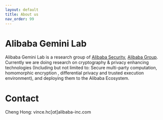 ```yaml
---
layout: default
title: About us
nav_order: 99
---
```


# Alibaba Gemini Lab

Alibaba Gemini Lab is a research group of [Alibaba Security](https://s.alibaba.com/#/), [Alibaba Group](https://www.alibabagroup.com/en/global/home). Currently we are doing research on cryptography & privacy enhancing technologies (Including but not limited to: Secure multi-party computation, homomorphic encryption , differential privacy and trusted execution environment), and deploying them to the Alibaba Ecosystem.


# Contact

Cheng Hong: vince.hc[αt]alibaba-inc.com
